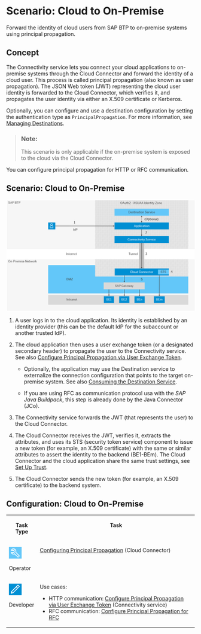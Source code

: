 <!-- loio70b8ef33812e486d8b745a0b47fd093e -->

# Scenario: Cloud to On-Premise

Forward the identity of cloud users from SAP BTP to on-premise systems using principal propagation.



## Concept

The Connectivity service lets you connect your cloud applications to on-premise systems through the Cloud Connector and forward the identity of a cloud user. This process is called principal propagation \(also known as user propagation\). The JSON Web token \(JWT\) representing the cloud user identity is forwarded to the Cloud Connector, which verifies it, and propagates the user identity via either an X.509 certificate or Kerberos.

Optionally, you can configure and use a destination configuration by setting the authentication type as `PrincipalPropagation`. For more information, see [Managing Destinations](managing-destinations-84e45e0.md).

> ### Note:  
> This scenario is only applicable if the on-premise system is exposed to the cloud via the Cloud Connector.

You can configure principal propagation for HTTP or RFC communication.



<a name="loio70b8ef33812e486d8b745a0b47fd093e__how"/>

## Scenario: Cloud to On-Premise

![](images/CS_Principal_Propagation_CF_-_oP_108da6e.png)

1.  A user logs in to the cloud application. Its identity is established by an identity provider \(this can be the default IdP for the subaccount or another trusted IdP\).
2.  The cloud application then uses a user exchange token \(or a designated secondary header\) to propagate the user to the Connectivity service. See also [Configure Principal Propagation via User Exchange Token](configure-principal-propagation-via-user-exchange-token-39f538a.md).
    -   Optionally, the application may use the Destination service to externalize the connection configuration that points to the target on-premise system. See also [Consuming the Destination Service](consuming-the-destination-service-7e30625.md).

    -   If you are using RFC as communication protocol usa with the *SAP Java Buildpack*, this step is already done by the Java Connector \(JCo\).

3.  The Connectivity service forwards the JWT \(that represents the user\) to the Cloud Connector.
4.  The Cloud Connector receives the JWT, verifies it, extracts the attributes, and uses its STS \(security token service\) component to issue a new token \(for example, an X.509 certificate\) with the same or similar attributes to assert the identity to the backend \(BE1-BEm\). The Cloud Connector and the cloud application share the same trust settings, see [Set Up Trust](set-up-trust-a4ee70f.md).
5.  The Cloud Connector sends the new token \(for example, an X.509 certificate\) to the backend system.



<a name="loio70b8ef33812e486d8b745a0b47fd093e__steps_pp"/>

## Configuration: Cloud to On-Premise


<table>
<tr>
<th valign="top">

Task Type

</th>
<th valign="top">

Task

</th>
</tr>
<tr>
<td valign="top">

![](images/CS_TASK_Admin_219b363.png)

Operator

</td>
<td valign="top">

[Configuring Principal Propagation](configuring-principal-propagation-c84d4d0.md) \(Cloud Connector\)

</td>
</tr>
<tr>
<td valign="top">

![](images/CS_TASK_Dev_a4c82d5.png)

Developer

</td>
<td valign="top">

Use cases:

-   HTTP communication: [Configure Principal Propagation via User Exchange Token](configure-principal-propagation-via-user-exchange-token-39f538a.md) \(Connectivity service\)
-   RFC communication: [Configure Principal Propagation for RFC](configure-principal-propagation-for-rfc-30c4168.md)



</td>
</tr>
</table>

